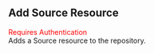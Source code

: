 ## Add Source Resource
<span style="color:red">Requires Authentication</span>  
Adds a Source resource to the repository.
